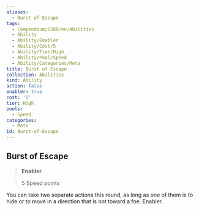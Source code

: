 ```yaml
---
aliases:
  - Burst of Escape
tags:
  - Compendium/CSRD/en/Abilities
  - Ability
  - Ability/Enabler
  - Ability/Cost/5
  - Ability/Tier/High
  - Ability/Pool/Speed
  - Ability/Categories/Meta
title: Burst of Escape
collection: Abilities
kind: Ability
action: false
enabler: true
cost: '5'
tier: High
pools:
  - Speed
categories:
  - Meta
id: Burst-of-Escape
---
```

## Burst of Escape    
>**Enabler**    
>5 Speed points  
    
You can take two separate actions this round, as long as one of them is to hide or to move in a direction that is not toward a foe. Enabler.
